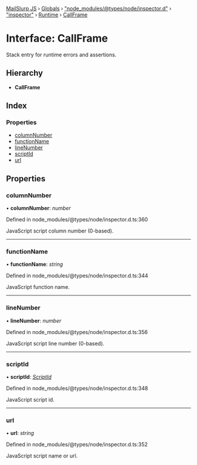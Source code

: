 [MailSlurp JS](../README.md) › [Globals](../globals.md) › ["node_modules/@types/node/inspector.d"](../modules/_node_modules__types_node_inspector_d_.md) › ["inspector"](../modules/_node_modules__types_node_inspector_d_._inspector_.md) › [Runtime](../modules/_node_modules__types_node_inspector_d_._inspector_.runtime.md) › [CallFrame](_node_modules__types_node_inspector_d_._inspector_.runtime.callframe.md)

# Interface: CallFrame

Stack entry for runtime errors and assertions.

## Hierarchy

* **CallFrame**

## Index

### Properties

* [columnNumber](_node_modules__types_node_inspector_d_._inspector_.runtime.callframe.md#columnnumber)
* [functionName](_node_modules__types_node_inspector_d_._inspector_.runtime.callframe.md#functionname)
* [lineNumber](_node_modules__types_node_inspector_d_._inspector_.runtime.callframe.md#linenumber)
* [scriptId](_node_modules__types_node_inspector_d_._inspector_.runtime.callframe.md#scriptid)
* [url](_node_modules__types_node_inspector_d_._inspector_.runtime.callframe.md#url)

## Properties

###  columnNumber

• **columnNumber**: *number*

Defined in node_modules/@types/node/inspector.d.ts:360

JavaScript script column number (0-based).

___

###  functionName

• **functionName**: *string*

Defined in node_modules/@types/node/inspector.d.ts:344

JavaScript function name.

___

###  lineNumber

• **lineNumber**: *number*

Defined in node_modules/@types/node/inspector.d.ts:356

JavaScript script line number (0-based).

___

###  scriptId

• **scriptId**: *[ScriptId](../modules/_node_modules__types_node_inspector_d_._inspector_.runtime.md#scriptid)*

Defined in node_modules/@types/node/inspector.d.ts:348

JavaScript script id.

___

###  url

• **url**: *string*

Defined in node_modules/@types/node/inspector.d.ts:352

JavaScript script name or url.

